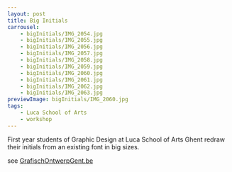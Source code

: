```yaml
---
layout: post
title: Big Initials
carrousel:
    - bigInitials/IMG_2054.jpg
    - bigInitials/IMG_2055.jpg
    - bigInitials/IMG_2056.jpg
    - bigInitials/IMG_2057.jpg
    - bigInitials/IMG_2058.jpg
    - bigInitials/IMG_2059.jpg
    - bigInitials/IMG_2060.jpg
    - bigInitials/IMG_2061.jpg
    - bigInitials/IMG_2062.jpg
    - bigInitials/IMG_2063.jpg
previewImage: bigInitials/IMG_2060.jpg
tags:
    - Luca School of Arts
    - workshop
---
```


<!--more-->

First year students of Graphic Design at Luca School of Arts Ghent redraw their initials from an existing font in big sizes.

see [GrafischOntwerpGent.be](http://www.grafischontwerpgent.be/post/134974104619/initialen-in-het-groot)
